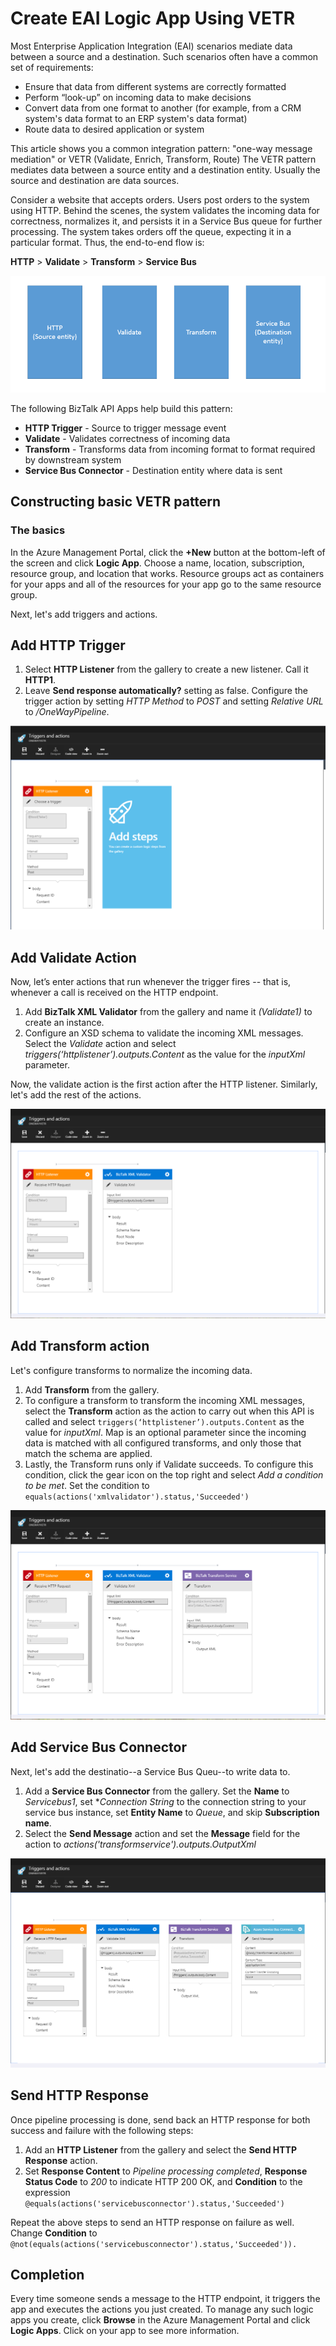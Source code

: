<properties
   pageTitle="Create EAI Logic App using VETR | Microsoft Azure"
   description="This topic covers the Validate, Encode and Transform features of BizTalk XML services."
   services="app-service\logic"
   documentationCenter=".net,nodejs,java"
   authors="rajeshramabathiran"
   manager="dwrede"
   editor=""/>

<tags
   ms.service="app-service-logic"
   ms.devlang="multiple"
   ms.topic="get-started-article"
   ms.tgt_pltfrm="na"
   ms.workload="integration"
   ms.date="06/24/2015"
   ms.author="rajram"/>


# Create EAI Logic App Using VETR

Most Enterprise Application Integration (EAI) scenarios mediate data between a source and a destination. Such scenarios often have a common set of requirements:

- Ensure that data from different systems are correctly formatted
- Perform “look-up” on incoming data to make decisions
- Convert data from one format to another (for example, from a CRM system's data format to an ERP system's data format)
- Route data to desired application or system

This article shows you a common integration pattern: "one-way message mediation" or VETR (Validate, Enrich, Transform, Route) The VETR pattern mediates data between a source entity and a destination entity. Usually the source and destination are data sources.

Consider a website that accepts orders. Users post orders to the system using HTTP. Behind the scenes, the system validates the incoming data for correctness, normalizes it, and persists it in a Service Bus queue for further processing. The system takes orders off the queue, expecting it in a particular format. Thus, the end-to-end flow is:

**HTTP** > **Validate** > **Transform** > **Service Bus**

![Basic VETR Flow][1]

The following BizTalk API Apps help build this pattern:

* **HTTP Trigger** - Source to trigger message event
* **Validate** - Validates correctness of incoming data
* **Transform** - Transforms data from incoming format to format required by downstream system
* **Service Bus Connector** - Destination entity where data is sent


## Constructing basic VETR pattern
### The basics

In the Azure Management Portal, click the **+New** button at the bottom-left of the screen and click **Logic App**. Choose a name, location, subscription, resource group, and location that works. Resource groups act as containers for your apps and all of the resources for your app go to the same resource group.

Next, let's add triggers and actions.


## Add HTTP Trigger

1. Select **HTTP Listener** from the gallery to create a new listener. Call it **HTTP1**.
2. Leave **Send response automatically?** setting as false. Configure the trigger action by setting _HTTP Method_ to _POST_ and setting _Relative URL_ to _/OneWayPipeline_.

![HTTP Trigger][2]


## Add Validate Action

Now, let’s enter actions that run whenever the trigger fires -- that is, whenever a call is received on the HTTP endpoint.

1. Add **BizTalk XML Validator** from the gallery and name it _(Validate1)_ to create an instance.
2. Configure an XSD schema to validate the incoming XML messages. Select the _Validate_ action and select _triggers(‘httplistener’).outputs.Content_ as the value for the _inputXml_ parameter.

Now, the validate action is the first action after the HTTP listener. Similarly, let's add the rest of the actions.

![BizTalk XML Validator][3]


## Add Transform action
Let's configure transforms to normalize the incoming data.

1. Add **Transform** from the gallery.
2. To configure a transform to transform the incoming XML messages, select the **Transform** action as the action to carry out when this API is called and select ```triggers(‘httplistener’).outputs.Content``` as the value for _inputXml_. Map is an optional parameter since the incoming data is matched with all configured transforms, and only those that match the schema are applied.
3. Lastly, the Transform runs only if Validate succeeds. To configure this condition, click the gear icon on the top right and select _Add a condition to be met_. Set the condition to ```equals(actions('xmlvalidator').status,'Succeeded')```


![BizTalk Transforms][4]


## Add Service Bus Connector
Next, let's add the destinatio--a Service Bus Queu--to write data to.

1. Add a **Service Bus Connector** from the gallery. Set the **Name** to _Servicebus1_, set **Connection String* to the connection string to your service bus instance, set **Entity Name** to _Queue_, and skip **Subscription name**.
2. Select the **Send Message** action and set the **Message** field for the action to _actions('transformservice').outputs.OutputXml_

![Service Bus][5]


## Send HTTP Response
Once pipeline processing is done, send back an HTTP response for both success and failure with the following steps:

1. Add an **HTTP Listener** from the gallery and select the **Send HTTP Response** action.
2. Set **Response Content** to *Pipeline processing completed*, **Response Status Code** to *200* to indicate HTTP 200 OK, and **Condition** to the expression ```@equals(actions('servicebusconnector').status,'Succeeded')```

Repeat the above steps to send an HTTP response on failure as well. Change **Condition** to ```@not(equals(actions('servicebusconnector').status,'Succeeded')).```


## Completion
Every time someone sends a message to the HTTP endpoint, it triggers the app and executes the actions you just created. To manage any such logic apps you create, click **Browse** in the Azure Management Portal and click **Logic Apps**. Click on your app to see more information.


<!--image references -->
[1]: ./media/app-service-logic-create-EAI-logic-app-using-VETR/BasicVETR.PNG
[2]: ./media/app-service-logic-create-EAI-logic-app-using-VETR/HTTPListener.PNG
[3]: ./media/app-service-logic-create-EAI-logic-app-using-VETR/BizTalkXMLValidator.PNG
[4]: ./media/app-service-logic-create-EAI-logic-app-using-VETR/BizTalkTransforms.PNG
[5]: ./media/app-service-logic-create-EAI-logic-app-using-VETR/AzureServiceBus.PNG
